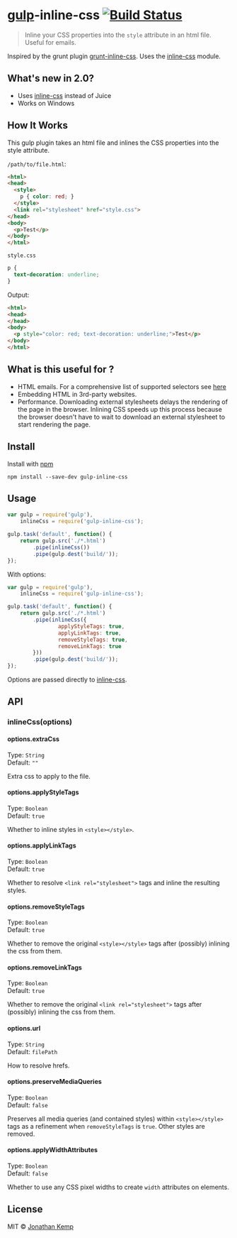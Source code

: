 # [gulp](https://github.com/wearefractal/gulp)-inline-css [![Build Status](https://travis-ci.org/jonkemp/gulp-inline-css.svg?branch=master)](https://travis-ci.org/jonkemp/gulp-inline-css)

> Inline your CSS properties into the `style` attribute in an html file. Useful for emails.

Inspired by the grunt plugin [grunt-inline-css](https://github.com/jgallen23/grunt-inline-css). Uses the [inline-css](https://github.com/jonkemp/inline-css) module.

## What's new in 2.0?

- Uses [inline-css](https://github.com/jonkemp/inline-css) instead of Juice
- Works on Windows

## How It Works

This gulp plugin takes an html file and inlines the CSS properties into the style attribute.

`/path/to/file.html`:
```html
<html>
<head>
  <style>
    p { color: red; }
  </style>
  <link rel="stylesheet" href="style.css">
</head>
<body>
  <p>Test</p>
</body>
</html>
```

`style.css`
```css
p {
  text-decoration: underline;
}
```

Output:
```html
<html>
<head>
</head>
<body>
  <p style="color: red; text-decoration: underline;">Test</p>
</body>
</html>
```

## What is this useful for ?

- HTML emails. For a comprehensive list of supported selectors see
[here](http://www.campaignmonitor.com/css/)
- Embedding HTML in 3rd-party websites.
- Performance. Downloading external stylesheets delays the rendering of the page in the browser. Inlining CSS speeds up this process because the browser doesn't have to wait to download an external stylesheet to start rendering the page.


## Install

Install with [npm](https://npmjs.org/package/gulp-inline-css)

```
npm install --save-dev gulp-inline-css
```


## Usage

```js
var gulp = require('gulp'),
    inlineCss = require('gulp-inline-css');

gulp.task('default', function() {
    return gulp.src('./*.html')
        .pipe(inlineCss())
        .pipe(gulp.dest('build/'));
});
```

With options:

```js
var gulp = require('gulp'),
    inlineCss = require('gulp-inline-css');

gulp.task('default', function() {
    return gulp.src('./*.html')
        .pipe(inlineCss({
	        	applyStyleTags: true,
	        	applyLinkTags: true,
	        	removeStyleTags: true,
	        	removeLinkTags: true
        }))
        .pipe(gulp.dest('build/'));
});
```

Options are passed directly to [inline-css](https://github.com/jonkemp/inline-css).


## API

### inlineCss(options)


#### options.extraCss

Type: `String`  
Default: `""`

Extra css to apply to the file.


#### options.applyStyleTags

Type: `Boolean`  
Default: `true`

Whether to inline styles in `<style></style>`.


#### options.applyLinkTags

Type: `Boolean`  
Default: `true`

Whether to resolve `<link rel="stylesheet">` tags and inline the resulting styles.


#### options.removeStyleTags

Type: `Boolean`  
Default: `true`

Whether to remove the original `<style></style>` tags after (possibly) inlining the css from them.


#### options.removeLinkTags

Type: `Boolean`  
Default: `true`

Whether to remove the original `<link rel="stylesheet">` tags after (possibly) inlining the css from them.


#### options.url

Type: `String`  
Default: `filePath`

How to resolve hrefs.

#### options.preserveMediaQueries

Type: `Boolean`  
Default: `false`

Preserves all media queries (and contained styles) within `<style></style>` tags as a refinement when `removeStyleTags` is `true`. Other styles are removed.

#### options.applyWidthAttributes

Type: `Boolean`  
Default: `false`

Whether to use any CSS pixel widths to create `width` attributes on elements.

## License

MIT © [Jonathan Kemp](http://jonkemp.com)
